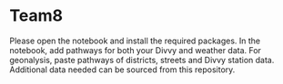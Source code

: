 # Team8

Please open the notebook and install the required packages. In the notebook, add pathways for both your Divvy and weather data. 
For geonalysis, paste pathways of districts, streets and Divvy station data. Additional data needed can be sourced from this repository.

